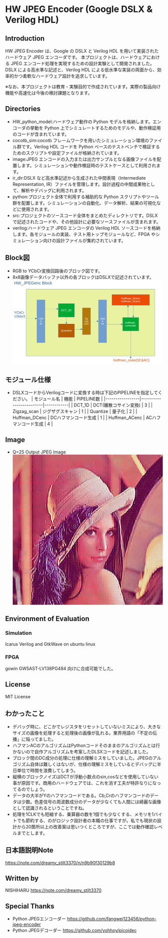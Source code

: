 # HW JPEG Encoder (Google DSLX & Verilog HDL)
## Introduction
HW JPEG Encoder は、Google の DSLX と Verilog HDL を用いて実装されたハードウェア JPEG エンコーダです。
本プロジェクトは、ハードウェアにおける JPEG エンコード処理を実現するための設計実験として開発されました。
DSLX による高水準な記述と、Verilog HDL による低水準な実装の両面から、効率的かつ柔軟なハードウェア設計を追求しています。

※なお、本プロジェクトは教育・実験目的で作成されています。実際の製品向け機能や高速化は今後の検討課題となります。

## Directories
- HW_python_model:ハードウェア動作の Python モデルを格納します。エンコーダの挙動を Python 上でシミュレートするためのモデルや、動作検証用のコードが含まれています。
- cocotb_sim:cocotb フレームワークを用いたシミュレーション環境のファイル群です。Verilog HDL コードを Python ベースのテストベンチで検証するためのスクリプトや設定ファイルが格納されています。
- image:JPEG エンコードの入力または出力サンプルとなる画像ファイルを配置します。シミュレーションや動作検証時のテストケースとして利用されます。
- ir_dir:DSLX など高水準記述から生成された中間表現（Intermediate Representation, IR）ファイルを管理します。設計過程の中間成果物として、解析やデバッグに利用されます。
- python:プロジェクト全体で利用する補助的な Python スクリプトやツール群を配置します。シミュレーションの自動化、データ解析、結果の可視化などに使用されます。
- src:プロジェクトのソースコード全体をまとめたディレクトリです。DSLX で記述されたコードや、その他設計に必要なソースファイルが含まれます。
- verilog:ハードウェア JPEG エンコーダの Verilog HDL ソースコードを格納します。各モジュールの実装、テスト用トップモジュールなど、FPGA やシミュレーション向けの設計ファイルが集約されています。

## Block図
- RGB to YCbCr変換回路後のブロック図です。
- 8x8画像データバッファ以外の各ブロックはDSLXで記述されています。
![回路ブロック図](image/HW_JPEGenc_block.jpg "Block図")

## モジュール仕様
- DSLXコードからVerilogコードに変換する時は下記のPIPELINEを指定してください。
| モジュール名    | 機能                    | PIPELINE数 |
|-----------------|-------------------------|------------|
| DCT_1D          | DCT(離散コサイン変換)  | 3          |
| Zigzag_scan     | ジグザグスキャン       | 1          |
| Quantize        | 量子化                 | 2          |
| Huffman_DCenc   | DCハフマンコード生成   | 1          |
| Huffman_ACenc   | ACハフマンコード生成   | 4          |

## Image
- Q=25 Output JPEG Image <br>
![サンプル画像](image/lena_q25_output.jpg "Output JPEG Image")
  
## Environment of Evaluation
### Simulation
Icarus Verilog and GtkWave on ubuntu linux

### FPGA
gowin GW5AST-LV138PG484 向けに合成可能でした。

## License
MIT License

## わかったこと
- デバッグ時に、どこかでレジスタをリセットしていないミスにより、大きなサイズの画像を処理すると処理後の画像が乱れる。業界用語の「不定の伝播」に陥ってました。
- ハフマンACのアルゴリズムはPythonコードそのままのアルゴリズムとは行かないので自作アルゴリズムを考案したDLSXコードを記述しました。
- ブロック間のDC成分の処理に仕様の理解ミスをしていました。JPEGのアルゴリズム自体は難しくはないが、仕様の理解ミスをしているとデバッグに半日単位で時間を浪費してしまう。
- 縦横のブロックノイズはDCTが浮動小数点のsin,cosなどを使用していない事が原因です。商用のハードウェアでは、これを消す工夫が特許なりになってるのでしょう。
- データの大半がYのハフマンコードである。Cb,Crのハフマンコードのデータは少数。色差信号の周波数成分のデータが少なくても人間には綺麗な画像として認識されるということですね。
- 処理を1CLKでも短縮する、乗算器の数を1個でも少なくする、メモリを1バイトでも節約する、のがロジック設計者の本職の仕事ですが。私でも現状の設計から20箇所以上の改善案は思いつくところですが、ここでは動作確認レベルまでとします。

## 日本語説明Note
https://note.com/dreamy_stilt3370/n/n9b90f30129b8

## Written by
NISHIHARU
https://note.com/dreamy_stilt3370

## Special Thanks
- Python JPEGエンコーダー https://github.com/fangwei123456/python-jpeg-encoder
- Python JPEGデコーダー https://github.com/yohhoy/picojdec
